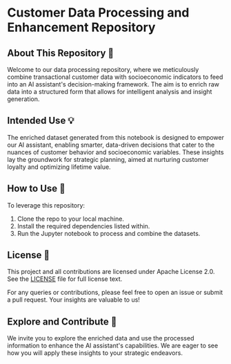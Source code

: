 # Customer Data Processing and Enhancement Repository

## About This Repository 📘

Welcome to our data processing repository, where we meticulously combine transactional customer data with socioeconomic indicators to feed into an AI assistant's decision-making framework. The aim is to enrich raw data into a structured form that allows for intelligent analysis and insight generation.

## Intended Use 💡

The enriched dataset generated from this notebook is designed to empower our AI assistant, enabling smarter, data-driven decisions that cater to the nuances of customer behavior and socioeconomic variables. These insights lay the groundwork for strategic planning, aimed at nurturing customer loyalty and optimizing lifetime value.

## How to Use 🚀

To leverage this repository:
1. Clone the repo to your local machine.
2. Install the required dependencies listed within.
3. Run the Jupyter notebook to process and combine the datasets.

## License 📜

This project and all contributions are licensed under Apache License 2.0. See the [LICENSE](LICENSE) file for full license text.

For any queries or contributions, please feel free to open an issue or submit a pull request. Your insights are valuable to us!

## Explore and Contribute 🌟

We invite you to explore the enriched data and use the processed information to enhance the AI assistant's capabilities. We are eager to see how you will apply these insights to your strategic endeavors.
